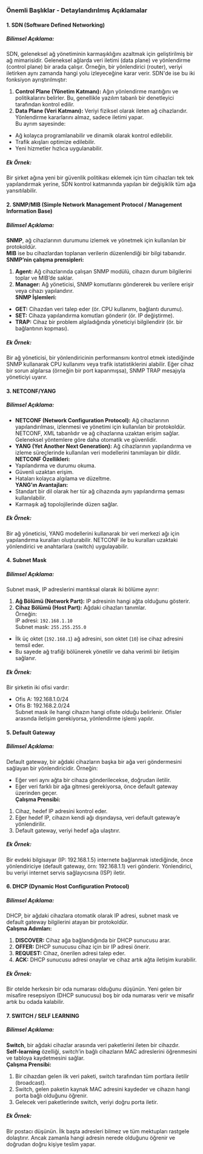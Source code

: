 ### Önemli Başlıklar - Detaylandırılmış Açıklamalar

#### 1. **SDN (Software Defined Networking)**
##### Bilimsel Açıklama:
SDN, geleneksel ağ yönetiminin karmaşıklığını azaltmak için geliştirilmiş bir ağ mimarisidir. Geleneksel ağlarda veri iletimi (data plane) ve yönlendirme (control plane) bir arada çalışır. Örneğin, bir yönlendirici (router), veriyi iletirken aynı zamanda hangi yolu izleyeceğine karar verir. SDN'de ise bu iki fonksiyon ayrıştırılmıştır:  
1. **Control Plane (Yönetim Katmanı):** Ağın yönlendirme mantığını ve politikalarını belirler. Bu, genellikle yazılım tabanlı bir denetleyici tarafından kontrol edilir.
2. **Data Plane (Veri Katmanı):** Veriyi fiziksel olarak ileten ağ cihazlarıdır. Yönlendirme kararlarını almaz, sadece iletimi yapar.  
Bu ayrım sayesinde:
- Ağ kolayca programlanabilir ve dinamik olarak kontrol edilebilir.
- Trafik akışları optimize edilebilir.
- Yeni hizmetler hızlıca uygulanabilir.
##### Ek Örnek:
Bir şirket ağına yeni bir güvenlik politikası eklemek için tüm cihazları tek tek yapılandırmak yerine, SDN kontrol katmanında yapılan bir değişiklik tüm ağa yansıtılabilir.  

#### 2. **SNMP/MIB (Simple Network Management Protocol / Management Information Base)**
##### Bilimsel Açıklama:
**SNMP**, ağ cihazlarının durumunu izlemek ve yönetmek için kullanılan bir protokoldür.  
**MIB** ise bu cihazlardan toplanan verilerin düzenlendiği bir bilgi tabanıdır.  
**SNMP’nin çalışma prensipleri:**
1. **Agent:** Ağ cihazlarında çalışan SNMP modülü, cihazın durum bilgilerini toplar ve MIB’de saklar.
2. **Manager:** Ağ yöneticisi, SNMP komutlarını göndererek bu verilere erişir veya cihazı yapılandırır.  
**SNMP İşlemleri:**
- **GET:** Cihazdan veri talep eder (ör. CPU kullanımı, bağlantı durumu).  
- **SET:** Cihaza yapılandırma komutları gönderir (ör. IP değiştirme).  
- **TRAP:** Cihaz bir problem algıladığında yöneticiyi bilgilendirir (ör. bir bağlantının kopması).  
##### Ek Örnek:
Bir ağ yöneticisi, bir yönlendiricinin performansını kontrol etmek istediğinde SNMP kullanarak CPU kullanımı veya trafik istatistiklerini alabilir. Eğer cihaz bir sorun algılarsa (örneğin bir port kapanmışsa), SNMP TRAP mesajıyla yöneticiyi uyarır.  

#### 3. **NETCONF/YANG**
##### Bilimsel Açıklama:
- **NETCONF (Network Configuration Protocol):** Ağ cihazlarının yapılandırılması, izlenmesi ve yönetimi için kullanılan bir protokoldür. NETCONF, XML tabanlıdır ve ağ cihazlarına uzaktan erişim sağlar. Geleneksel yöntemlere göre daha otomatik ve güvenlidir.
- **YANG (Yet Another Next Generation):** Ağ cihazlarının yapılandırma ve izleme süreçlerinde kullanılan veri modellerini tanımlayan bir dildir.  
**NETCONF Özellikleri:**
- Yapılandırma ve durumu okuma.
- Güvenli uzaktan erişim.
- Hataları kolayca algılama ve düzeltme.  
**YANG’ın Avantajları:**
- Standart bir dil olarak her tür ağ cihazında aynı yapılandırma şeması kullanılabilir.
- Karmaşık ağ topolojilerinde düzen sağlar.  
##### Ek Örnek:
Bir ağ yöneticisi, YANG modellerini kullanarak bir veri merkezi ağı için yapılandırma kuralları oluşturabilir. NETCONF ile bu kuralları uzaktaki yönlendirici ve anahtarlara (switch) uygulayabilir.  

#### 4. **Subnet Mask**
##### Bilimsel Açıklama:
Subnet mask, IP adreslerini mantıksal olarak iki bölüme ayırır:
1. **Ağ Bölümü (Network Part):** IP adresinin hangi ağta olduğunu gösterir.  
2. **Cihaz Bölümü (Host Part):** Ağdaki cihazları tanımlar.  
Örneğin:  
IP adresi: `192.168.1.10`  
Subnet mask: `255.255.255.0`  
- İlk üç oktet (`192.168.1`) ağ adresini, son oktet (`10`) ise cihaz adresini temsil eder.  
- Bu sayede ağ trafiği bölünerek yönetilir ve daha verimli bir iletişim sağlanır.  
##### Ek Örnek:
Bir şirketin iki ofisi vardır:  
- Ofis A: 192.168.1.0/24  
- Ofis B: 192.168.2.0/24  
Subnet mask ile hangi cihazın hangi ofiste olduğu belirlenir. Ofisler arasında iletişim gerekiyorsa, yönlendirme işlemi yapılır.  

#### 5. **Default Gateway**
##### Bilimsel Açıklama:
Default gateway, bir ağdaki cihazların başka bir ağa veri göndermesini sağlayan bir yönlendiricidir. Örneğin:
- Eğer veri aynı ağta bir cihaza gönderilecekse, doğrudan iletilir.
- Eğer veri farklı bir ağa gitmesi gerekiyorsa, önce default gateway üzerinden geçer.  
**Çalışma Prensibi:**  
1. Cihaz, hedef IP adresini kontrol eder.  
2. Eğer hedef IP, cihazın kendi ağı dışındaysa, veri default gateway’e yönlendirilir.  
3. Default gateway, veriyi hedef ağa ulaştırır.  
##### Ek Örnek:
Bir evdeki bilgisayar (IP: 192.168.1.5) internete bağlanmak istediğinde, önce yönlendiriciye (default gateway, örn: 192.168.1.1) veri gönderir. Yönlendirici, bu veriyi internet servis sağlayıcısına (ISP) iletir.  

#### 6. **DHCP (Dynamic Host Configuration Protocol)**
##### Bilimsel Açıklama:
DHCP, bir ağdaki cihazlara otomatik olarak IP adresi, subnet mask ve default gateway bilgilerini atayan bir protokoldür.  
**Çalışma Adımları:**
1. **DISCOVER:** Cihaz ağa bağlandığında bir DHCP sunucusu arar.
2. **OFFER:** DHCP sunucusu cihaz için bir IP adresi önerir.
3. **REQUEST:** Cihaz, önerilen adresi talep eder.
4. **ACK:** DHCP sunucusu adresi onaylar ve cihaz artık ağta iletişim kurabilir.  
##### Ek Örnek:
Bir otelde herkesin bir oda numarası olduğunu düşünün. Yeni gelen bir misafire resepsiyon (DHCP sunucusu) boş bir oda numarası verir ve misafir artık bu odada kalabilir.  

#### 7. **SWITCH / SELF LEARNING**
##### Bilimsel Açıklama:
**Switch**, bir ağdaki cihazlar arasında veri paketlerini ileten bir cihazdır.  
**Self-learning** özelliği, switch’in bağlı cihazların MAC adreslerini öğrenmesini ve tabloya kaydetmesini sağlar.  
**Çalışma Prensibi:**
1. Bir cihazdan gelen ilk veri paketi, switch tarafından tüm portlara iletilir (broadcast).  
2. Switch, gelen paketin kaynak MAC adresini kaydeder ve cihazın hangi porta bağlı olduğunu öğrenir.
3. Gelecek veri paketlerinde switch, veriyi doğru porta iletir.  
##### Ek Örnek:
Bir postacı düşünün. İlk başta adresleri bilmez ve tüm mektupları rastgele dolaştırır. Ancak zamanla hangi adresin nerede olduğunu öğrenir ve doğrudan doğru kişiye teslim yapar.

